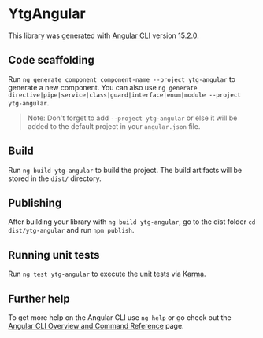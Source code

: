 # YtgAngular

This library was generated with [Angular CLI](https://github.com/angular/angular-cli) version 15.2.0.

## Code scaffolding

Run `ng generate component component-name --project ytg-angular` to generate a new component. You can also use `ng generate directive|pipe|service|class|guard|interface|enum|module --project ytg-angular`.

> Note: Don't forget to add `--project ytg-angular` or else it will be added to the default project in your `angular.json` file.

## Build

Run `ng build ytg-angular` to build the project. The build artifacts will be stored in the `dist/` directory.

## Publishing

After building your library with `ng build ytg-angular`, go to the dist folder `cd dist/ytg-angular` and run `npm publish`.

## Running unit tests

Run `ng test ytg-angular` to execute the unit tests via [Karma](https://karma-runner.github.io).

## Further help

To get more help on the Angular CLI use `ng help` or go check out the [Angular CLI Overview and Command Reference](https://angular.io/cli) page.
